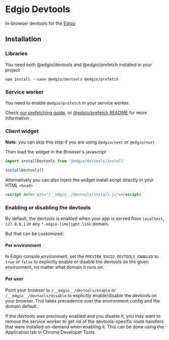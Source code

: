 # Edgio Devtools

In-browser devtools for the [Edgio](https://edgio.co/)

## Installation

### Libraries

You need both @edgio/devtools and @edgio/prefetch installed in your project

```
npm install --save @edgio/devtools @edgio/prefetch
```

### Service worker

You need to enable `@edgio/prefetch` in your service worker.

Check [our prefetching guide](https://docs.edg.io/guides/prefetching), or [@edgio/prefetch README](https://www.npmjs.com/package/@edgio/prefetch) for more information

### Client widget

**Note**: you can skip this step if you are using `@edgio/next` or `@edgio/nuxt`

Then load the widget in the Browser's javascript

```js
import installDevtools from '@edgio/devtools/install'

installDevtools()
```

Alternatively you can also inject the widget install script directly in your HTML `<head>`

```html
<script defer src="/__edgio__/devtools/install.js"></script>
```

### Enabling or disabling the devtools

By default, the devtools is enabled when your app is served from `localhost`, `127.0.0.1` or any `*.edgio-limelight.link` domain.

But that can be customized:

#### Per environment

In Edgio console environment, set the `PREVIEW_EDGIO_DEVTOOLS_ENABLED` to `true` or `false` to explicitly enable or disable the devtools on the given environment, no matter what domain it runs on.

#### Per user

Point your browser to `/__edgio__/devtools/enable` or `/__edgio__/devtools/disable` to explicitly enable/disable the devtools on your browser. This takes precedence over the environment config and the domain default.

If the devtools was previously enabled and you disable it, you may want to remove the service worker to get rid of the devtools-specific route handlers that were installed on-demand when enabling it. This can be done using the Application tab in Chrome Developer Tools.
